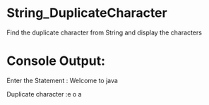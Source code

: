 # String_DuplicateCharacter
Find the duplicate character from String and display the characters 

# Console Output:
Enter the Statement : Welcome to java

Duplicate character :e o a 
